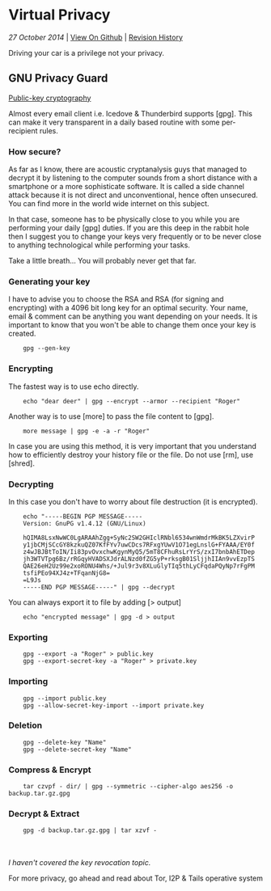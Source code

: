 <h1 class="header">Virtual Privacy</h1>

*27 October 2014* | [View On Github](https://github.com/sevaivanov/personal-website/blob/master/frontend/static/frontend/md/short-topics/virtual_privacy.md#gnu-privacy-guard) | [Revision History](https://github.com/sevaivanov/personal-website/commits/master/frontend/static/frontend/md/short-topics/virtual_privacy.md)

Driving your car is a privilege not your privacy.

## GNU Privacy Guard

[Public-key cryptography](http://en.wikipedia.org/wiki/Public-key_cryptography)

Almost every email client i.e. Icedove & Thunderbird supports [gpg].
This can make it very transparent in a daily based routine with some per-recipient rules.

### How secure?

As far as I know, there are acoustic cryptanalysis guys that managed to decrypt it by listening to the computer sounds from a short distance with a smartphone or a more sophisticate software. It is called a side channel attack because it is not direct and unconventional, hence often unsecured. You can find more in the world wide internet on this subject.

In that case, someone has to be physically close to you while you are performing your daily [gpg] duties. If you are this deep in the rabbit hole then I suggest you to change your keys very frequently or to be never close to anything technological while performing your tasks.

Take a little breath... You will probably never get that far.


### Generating your key

I have to advise you to choose the RSA and RSA (for signing and encrypting) with a 4096 bit long key for an optimal security. Your name, email & comment can be anything you want depending on your needs. It is important to know that you won't be able to change them once your key is created.

        gpg --gen-key


### Encrypting

The fastest way is to use echo directly.

        echo "dear deer" | gpg --encrypt --armor --recipient "Roger"

Another way is to use [more] to pass the file content to [gpg].

        more message | gpg -e -a -r "Roger"

In case you are using this method, it is very important that you understand 
how to efficiently destroy your history file or the file. Do not use [rm], use [shred].


### Decrypting

In this case you don't have to worry about file destruction (it is encrypted).

        echo "-----BEGIN PGP MESSAGE-----
        Version: GnuPG v1.4.12 (GNU/Linux)

        hQIMA8LsxNwWC0LgARAAhZgg+SyNc2SW2GHIclRNbl6534wnWmdrMkBK5LZXvirP
        y1jbCMjSCcGY8kzkuQZ07KfFYv7uwCDcs7RFxgYUwV1O71egLnslG+FYAAA/EY0f
        z4wJBJBtToIN/Ii83pvOvxchwKgynMyQ5/5mT8CFhuRsLrYrS/zxI7bnbAhETDep
        jh3WTVTpg6Bz/rRGqyHVADSXJdrALNzd0fZG5yP+rksgB01SljjhIIAn9vvEzpTS
        QAE26eH2Uz99e2xoRONU4Whs/+Jul9r3v8XLuGlyTIq5thLyCFqdaPQyNp7rFgPM
        tsfiPEo94XJ4z+TFqanNjG8=
        =L9Js
        -----END PGP MESSAGE-----" | gpg --decrypt



You can always export it to file by adding [> output]

        echo "encrypted message" | gpg -d > output


### Exporting

        gpg --export -a "Roger" > public.key
        gpg --export-secret-key -a "Roger" > private.key


### Importing

        gpg --import public.key
        gpg --allow-secret-key-import --import private.key


### Deletion

        gpg --delete-key "Name"
        gpg --delete-secret-key "Name"


### Compress & Encrypt

        tar czvpf - dir/ | gpg --symmetric --cipher-algo aes256 -o backup.tar.gz.gpg


### Decrypt & Extract

        gpg -d backup.tar.gz.gpg | tar xzvf -

</br></br>
*I haven't covered the key revocation topic.*

<p class="footer">For more privacy, go ahead and read about Tor, I2P & Tails operative system</p>
